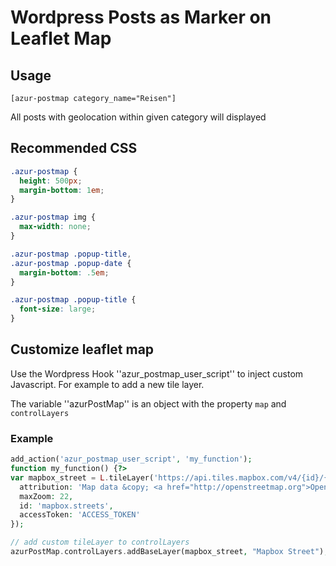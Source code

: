 # Wordpress Posts as Marker on Leaflet Map


## Usage
```
[azur-postmap category_name="Reisen"]
```
All posts with geolocation within given category will displayed


## Recommended CSS
```CSS 
.azur-postmap {
  height: 500px;
  margin-bottom: 1em;
}

.azur-postmap img {
  max-width: none;
}

.azur-postmap .popup-title,
.azur-postmap .popup-date {
  margin-bottom: .5em;
}

.azur-postmap .popup-title {
  font-size: large;
}
```

## Customize leaflet map
Use the Wordpress Hook ''azur_postmap_user_script'' to inject custom Javascript. For example to add a new tile layer.

The variable ''azurPostMap'' is an object with the property `map` and `controlLayers`

### Example
```PHP
add_action('azur_postmap_user_script', 'my_function');
function my_function() {?>
var mapbox_street = L.tileLayer('https://api.tiles.mapbox.com/v4/{id}/{z}/{x}/{y}.png?access_token={accessToken}', {
  attribution: 'Map data &copy; <a href="http://openstreetmap.org">OpenStreetMap</a> contributors, <a href="http://creativecommons.org/licenses/by-sa/2.0/">CC-BY-SA</a>, Imagery © <a href="http://mapbox.com">Mapbox</a>',
  maxZoom: 22,
  id: 'mapbox.streets',
  accessToken: 'ACCESS_TOKEN'
});

// add custom tileLayer to controlLayers
azurPostMap.controlLayers.addBaseLayer(mapbox_street, "Mapbox Street");
```
